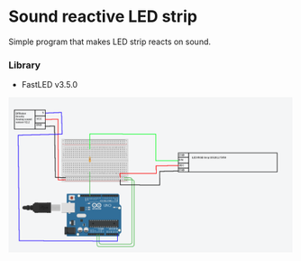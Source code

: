 # Sound reactive LED strip

Simple program that makes LED strip reacts on sound. 

### Library
- FastLED v3.5.0

![Diagram](./img/diagram.png)